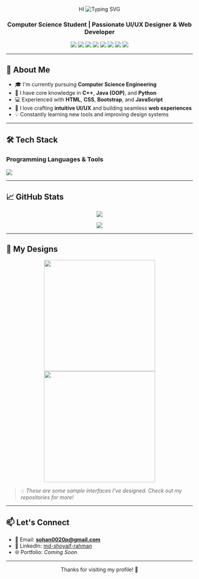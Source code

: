 <p align="center">HI
  <img src="https://readme-typing-svg.demolab.com?font=Fira+Code&pause=1000&color=58A6FF&center=true&vCenter=true&width=500&lines=Hi+%F0%9F%91%8B%2C+I'm+Md.+Shoyaif+Rahman" alt="Typing SVG" />
</p>

<h3 align="center">Computer Science Student | Passionate UI/UX Designer & Web Developer</h3>

<p align="center">
  <img src="https://img.shields.io/badge/Code-C++-blue?style=flat-square&logo=c%2B%2B" />
  <img src="https://img.shields.io/badge/Code-Java-orange?style=flat-square&logo=java" />
  <img src="https://img.shields.io/badge/Code-Python-yellow?style=flat-square&logo=python" />
  <img src="https://img.shields.io/badge/Frontend-HTML5-red?style=flat-square&logo=html5" />
  <img src="https://img.shields.io/badge/Frontend-CSS3-blue?style=flat-square&logo=css3" />
  <img src="https://img.shields.io/badge/Framework-Bootstrap-purple?style=flat-square&logo=bootstrap" />
  <img src="https://img.shields.io/badge/Frontend-JavaScript-yellow?style=flat-square&logo=javascript" />
  <img src="https://img.shields.io/badge/Design-Figma-pink?style=flat-square&logo=figma" />
</p>

---

## 🧠 About Me

- 🎓 I'm currently pursuing **Computer Science Engineering**
- 🧩 I have core knowledge in **C++**, **Java (OOP)**, and **Python**
- 💻 Experienced with **HTML**, **CSS**, **Bootstrap**, and **JavaScript**
- 🎨 I love crafting **intuitive UI/UX** and building seamless **web experiences**
- 💡 Constantly learning new tools and improving design systems

---

## 🛠️ Tech Stack

### Programming Languages & Tools

<p align="left">
  <img src="https://skillicons.dev/icons?i=cpp,java,python,html,css,bootstrap,js,figma,react,nextjs,tailwind,git,vscode,github" />
</p>

---

## 📈 GitHub Stats

<p align="center">
  <img src="https://github-readme-stats.vercel.app/api?username=your-github-username&show_icons=true&theme=tokyonight" />
</p>
<p align="center">
  <img src="https://github-readme-streak-stats.herokuapp.com/?user=your-github-username&theme=tokyonight" />
</p>

---

## 🎨 My Designs

<p align="center">
  <img src="https://github.com/your-github-username/your-project-name/blob/main/assets/ui-sample1.png" width="300px" />
  <img src="https://github.com/your-github-username/your-project-name/blob/main/assets/ui-sample2.png" width="300px" />
</p>

> 💡 *These are some sample interfaces I’ve designed. Check out my repositories for more!*

---

## 📫 Let's Connect

- 📧 Email: **sohan0020p@gmail.com**
- 🔗 LinkedIn: [md-shoyaif-rahman](https://www.linkedin.com/in/md-shoyaif-rahman/)
- 🌐 Portfolio: _Coming Soon_

---

<p align="center">Thanks for visiting my profile! 🚀</p>

